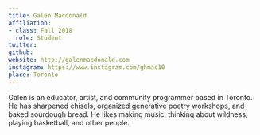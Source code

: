 ```yaml
---
title: Galen Macdonald
affiliation:
- class: Fall 2018
  role: Student
twitter:
github:
website: http://galenmacdonald.com
instagram: https://www.instagram.com/ghmac10
place: Toronto
---
```

Galen is an educator, artist, and community programmer based in Toronto. He has sharpened chisels, organized generative poetry workshops, and baked sourdough bread. He likes making music, thinking about wildness, playing basketball, and other people.
